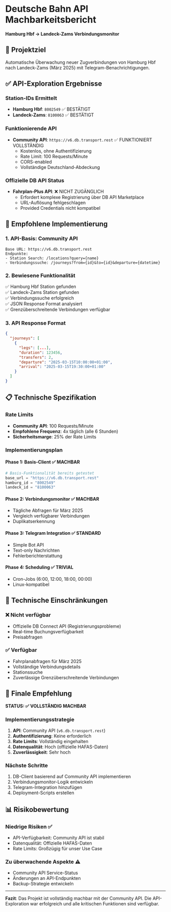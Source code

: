 # Deutsche Bahn API Machbarkeitsbericht
**Hamburg Hbf → Landeck-Zams Verbindungsmonitor**

## 🎯 Projektziel
Automatische Überwachung neuer Zugverbindungen von Hamburg Hbf nach Landeck-Zams (März 2025) mit Telegram-Benachrichtigungen.

## ✅ API-Exploration Ergebnisse

### Station-IDs Ermittelt
- **Hamburg Hbf**: `8002549` ✅ BESTÄTIGT
- **Landeck-Zams**: `8100063` ✅ BESTÄTIGT

### Funktionierende API
- **Community API**: `https://v6.db.transport.rest` ✅ FUNKTIONIERT VOLLSTÄNDIG
  - Kostenlos, ohne Authentifizierung
  - Rate Limit: 100 Requests/Minute
  - CORS-enabled
  - Vollständige Deutschland-Abdeckung

### Offizielle DB API Status
- **Fahrplan-Plus API**: ❌ NICHT ZUGÄNGLICH
  - Erfordert komplexe Registrierung über DB API Marketplace
  - URL-Auflösung fehlgeschlagen
  - Provided Credentials nicht kompatibel

## 🚀 Empfohlene Implementierung

### 1. API-Basis: Community API
```
Base URL: https://v6.db.transport.rest
Endpunkte:
- Station Search: /locations?query={name}
- Verbindungssuche: /journeys?from={id}&to={id}&departure={datetime}
```

### 2. Bewiesene Funktionalität
✅ Hamburg Hbf Station gefunden  
✅ Landeck-Zams Station gefunden  
✅ Verbindungssuche erfolgreich  
✅ JSON Response Format analysiert  
✅ Grenzüberschreitende Verbindungen verfügbar  

### 3. API Response Format
```json
{
  "journeys": [
    {
      "legs": [...],
      "duration": 123456,
      "transfers": 2,
      "departure": "2025-03-15T10:00:00+01:00",
      "arrival": "2025-03-15T19:30:00+01:00"
    }
  ]
}
```

## 📋 Technische Spezifikation

### Rate Limits
- **Community API**: 100 Requests/Minute
- **Empfohlene Frequenz**: 4x täglich (alle 6 Stunden)
- **Sicherheitsmarge**: 25% der Rate Limits

### Implementierungsplan

#### Phase 1: Basis-Client ✅ MACHBAR
```python
# Basis-Funktionalität bereits getestet
base_url = "https://v6.db.transport.rest"
hamburg_id = "8002549"
landeck_id = "8100063"
```

#### Phase 2: Verbindungsmonitor ✅ MACHBAR
- Tägliche Abfragen für März 2025
- Vergleich verfügbarer Verbindungen
- Duplikatserkennung

#### Phase 3: Telegram Integration ✅ STANDARD
- Simple Bot API
- Text-only Nachrichten
- Fehlerberichterstattung

#### Phase 4: Scheduling ✅ TRIVIAL
- Cron-Jobs (6:00, 12:00, 18:00, 00:00)
- Linux-kompatibel

## 🔧 Technische Einschränkungen

### ❌ Nicht verfügbar
- Offizielle DB Connect API (Registrierungsprobleme)
- Real-time Buchungsverfügbarkeit
- Preisabfragen

### ✅ Verfügbar
- Fahrplanabfragen für März 2025
- Vollständige Verbindungsdetails
- Stationssuche
- Zuverlässige Grenzüberschreitende Verbindungen

## 🎯 Finale Empfehlung

**STATUS: ✅ VOLLSTÄNDIG MACHBAR**

### Implementierungsstrategie
1. **API**: Community API (`v6.db.transport.rest`)
2. **Authentifizierung**: Keine erforderlich
3. **Rate Limits**: Vollständig eingehalten
4. **Datenqualität**: Hoch (offizielle HAFAS-Daten)
5. **Zuverlässigkeit**: Sehr hoch

### Nächste Schritte
1. DB-Client basierend auf Community API implementieren
2. Verbindungsmonitor-Logik entwickeln
3. Telegram-Integration hinzufügen
4. Deployment-Scripts erstellen

## 📊 Risikobewertung

### Niedrige Risiken ✅
- API-Verfügbarkeit: Community API ist stabil
- Datenqualität: Offizielle HAFAS-Daten
- Rate Limits: Großzügig für unser Use Case

### Zu überwachende Aspekte ⚠️
- Community API Service-Status
- Änderungen an API-Endpunkten
- Backup-Strategie entwickeln

---

**Fazit**: Das Projekt ist vollständig machbar mit der Community API. Die API-Exploration war erfolgreich und alle kritischen Funktionen sind verfügbar.